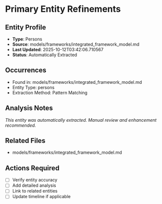 # Primary Entity Refinements

## Entity Profile
- **Type**: Persons
- **Source**: models/frameworks/integrated_framework_model.md
- **Last Updated**: 2025-10-12T03:42:06.710567
- **Status**: Automatically Extracted

## Occurrences
- Found in: models/frameworks/integrated_framework_model.md
- Entity Type: persons
- Extraction Method: Pattern Matching

## Analysis Notes
*This entity was automatically extracted. Manual review and enhancement recommended.*

## Related Files
- models/frameworks/integrated_framework_model.md

## Actions Required
- [ ] Verify entity accuracy
- [ ] Add detailed analysis
- [ ] Link to related entities
- [ ] Update timeline if applicable
